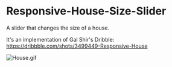 # Responsive-House-Size-Slider
A slider that changes the size of a house.

It's an implementation of Gal Shir's Dribble: https://dribbble.com/shots/3499449-Responsive-House


![House.gif](HouseSlider.if)
